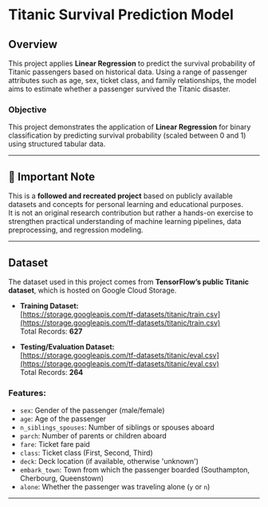 # Titanic Survival Prediction Model

## Overview
This project applies **Linear Regression** to predict the survival probability of Titanic passengers based on historical data. Using a range of passenger attributes such as age, sex, ticket class, and family relationships, the model aims to estimate whether a passenger survived the Titanic disaster.

### Objective
This project demonstrates the application of **Linear Regression** for binary classification by predicting survival probability (scaled between 0 and 1) using structured tabular data.

---

## 📌 Important Note
This is a **followed and recreated project** based on publicly available datasets and concepts for personal learning and educational purposes.  
It is not an original research contribution but rather a hands-on exercise to strengthen practical understanding of machine learning pipelines, data preprocessing, and regression modeling.

---

## Dataset
The dataset used in this project comes from **TensorFlow’s public Titanic dataset**, which is hosted on Google Cloud Storage.

- **Training Dataset:**  
[https://storage.googleapis.com/tf-datasets/titanic/train.csv](https://storage.googleapis.com/tf-datasets/titanic/train.csv)  
Total Records: **627**

- **Testing/Evaluation Dataset:**  
[https://storage.googleapis.com/tf-datasets/titanic/eval.csv](https://storage.googleapis.com/tf-datasets/titanic/eval.csv)  
Total Records: **264**

### Features:
- `sex`: Gender of the passenger (male/female)
- `age`: Age of the passenger
- `n_siblings_spouses`: Number of siblings or spouses aboard
- `parch`: Number of parents or children aboard
- `fare`: Ticket fare paid
- `class`: Ticket class (First, Second, Third)
- `deck`: Deck location (if available, otherwise 'unknown')
- `embark_town`: Town from which the passenger boarded (Southampton, Cherbourg, Queenstown)
- `alone`: Whether the passenger was traveling alone (`y` or `n`)

---
